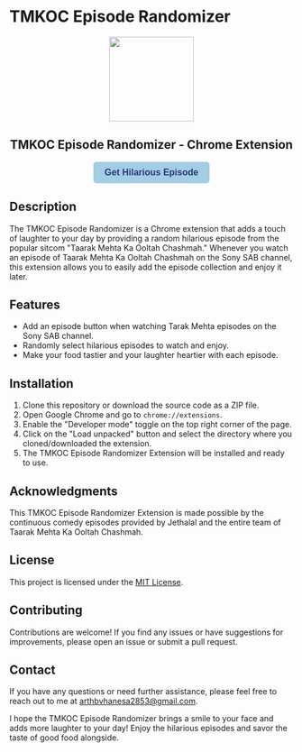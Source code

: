 # TMKOC Episode Randomizer

<p align="center">
<img align=center height=150px src="https://github.com/ArthVhanesa/tmkoc-chrome-extension/assets/77712031/a5820549-6634-4237-b079-6fa77582eea1"/>
</p>
<h2 align="center">TMKOC Episode Randomizer - Chrome Extension</h2>

<p align="center">
<a href="https://tmkoc-perfect-episodes.cyclic.app/random-episode" target="_blank">
    <button style="display: inline-block; padding: 10px 20px; background-color: #a2cee4; color: #2e3180; border: none; border-radius: 5px; cursor: pointer; font-size: 16px; font-weight: 600;">Get Hilarious Episode</button>
</a>
</p>

## Description

The TMKOC Episode Randomizer is a Chrome extension that adds a touch of laughter to your day by providing a random hilarious episode from the popular sitcom "Taarak Mehta Ka Ooltah Chashmah." Whenever you watch an episode of Taarak Mehta Ka Ooltah Chashmah on the Sony SAB channel, this extension allows you to easily add the episode collection and enjoy it later.

## Features

- Add an episode button when watching Tarak Mehta episodes on the Sony SAB channel.
- Randomly select hilarious episodes to watch and enjoy.
- Make your food tastier and your laughter heartier with each episode.

## Installation

1. Clone this repository or download the source code as a ZIP file.
2. Open Google Chrome and go to `chrome://extensions`.
3. Enable the "Developer mode" toggle on the top right corner of the page.
4. Click on the "Load unpacked" button and select the directory where you cloned/downloaded the extension.
5. The TMKOC Episode Randomizer Extension will be installed and ready to use.

## Acknowledgments

This TMKOC Episode Randomizer Extension is made possible by the continuous comedy episodes provided by Jethalal and the entire team of Taarak Mehta Ka Ooltah Chashmah.

## License

This project is licensed under the [MIT License](LICENSE).

## Contributing

Contributions are welcome! If you find any issues or have suggestions for improvements, please open an issue or submit a pull request.

## Contact

If you have any questions or need further assistance, please feel free to reach out to me at [arthbvhanesa2853@gmail.com](mailto:arthbvhanesa2853@gmail.com).

I hope the TMKOC Episode Randomizer brings a smile to your face and adds more laughter to your day! Enjoy the hilarious episodes and savor the taste of good food alongside.
